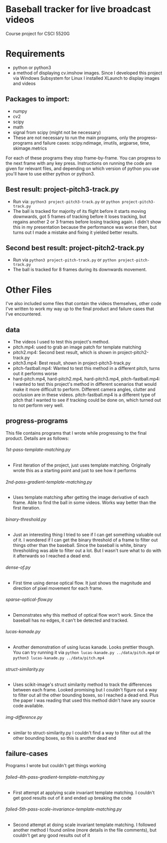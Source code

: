 # Baseball tracker for live broadcast videos
Course project for CSCI 5520G

# Requirements
* python or python3
* a method of displaying cv.imshow images. Since I developed this project via Windows Subsystem for Linux I installed XLaunch to display images and videos
## Packages to import:
* numpy
* cv2
* scipy
* math
* signal from scipy (might not be necessary)
* These are not necessary to run the main programs, only the progress-programs and failure cases: scipy.ndimage, imutils, argparse, time, skimage.metrics


For each of these programs they stop frame-by-frame. You can progress to the next frame with any key press.
Instructions on running the code are given for relevant files, and depending on which version of python you use you'll have to use either python or python3.

## Best result: project-pitch3-track.py
* Run via: ``` python3 project-pitch3-track.py ``` or ```python project-pitch3-track.py ```
* The ball is tracked for majority of its flight before it starts moving downwards, got 5 frames of tracking before it loses tracking, but regains another 2 or 3 frames before losing tracking again. I didn't show this in my presentation because the performance was worse then, but turns out I made a mistake and fixing it yielded better results.

## Second best result: project-pitch2-track.py
* Run via ``` python3 project-pitch-track.py ``` or ```python project-pitch-track.py ```
* The ball is tracked for 8 frames during its downwards movement.

# Other Files
I've also included some files that contain the videos themselves, other code I've written to work my way up to the final product and failure cases that I've encountered.

## data
* The videos I used to test this project's method. 
* pitch.mp4: used to grab an image patch for template matching
* pitch2.mp4: Second best result, which is shown in project-pitch2-track.py
* pitch3.mp4: Best result, shown in project-pitch3-track.py
* pitch-fastball.mp4: Wanted to test this method in a different pitch, turns out it performs worse 
* hard-pitch.mp4, hard-pitch2.mp4, hard-pitch3.mp4, pitch-fastball.mp4: I wanted to test this project's method in different scenarios that would make it more difficult to perform. Different camera angles, clutter and occlusion are in these videos. pitch-fastball.mp4 is a different type of pitch that I wanted to see if tracking could be done on, which turned out to not perform very well.

## progress-programs
This file contains programs that I wrote while progressing to the final product. Details are as follows:
###### 1st-pass-template-matching.py
* First iteration of the project, just uses template matching. Originally wrote this as a starting point and just to see how it performs

###### 2nd-pass-gradient-template-matching.py
* Uses template matching after getting the image derivative of each frame. Able to find the ball in some videos. Works way better than the first iteration.

###### binary-threshold.py
* Just an interesting thing I tried to see if I can get something valuable out of it. I wondered if I can get the binary threshold of a frame to filter out things other than the baseball. Since the baseball is white, binary thresholding was able to filter out a lot. But I wasn't sure what to do with it afterwards so I reached a dead end.

###### dense-of.py
* First time using dense optical flow. It just shows the magnitude and direction of pixel movement for each frame. 

###### sparse-optical-flow.py
* Demonstrates why this method of optical flow won't work. Since the baseball has no edges, it can't be detected and tracked.

###### lucas-kanade.py
* Another demonstration of using lucas kanade. Looks prettier though. You can try running it via 
``` python lucas-kanade.py ../data/pitch.mp4 ``` or ``` python3 lucas-kanade.py ../data/pitch.mp4 ```

###### struct-similarity.py
* Uses scikit-image's struct similarity method to track the differences between each frame. Looked promising but I couldn't figure out a way to filter out all the other bounding boxes, so I reached a dead end. Plus the paper I was reading that used this method didn't have any source code available.

###### img-difference.py
* similar to struct-similarity.py I couldn't find a way to filter out all the other bounding boxes, so this is another dead end

## failure-cases
Programs I wrote but couldn't get things working
###### failed-4th-pass-gradient-template-matching.py
* First attempt at applying scale invariant template matching. I couldn't get good results out of it and ended up breaking the code

###### failed-5th-pass-scale-invariance-template-matching.py
* Second attempt at doing scale invariant template matching. I followed another method I found online (more details in the file comments), but couldn't get any good results out of it

